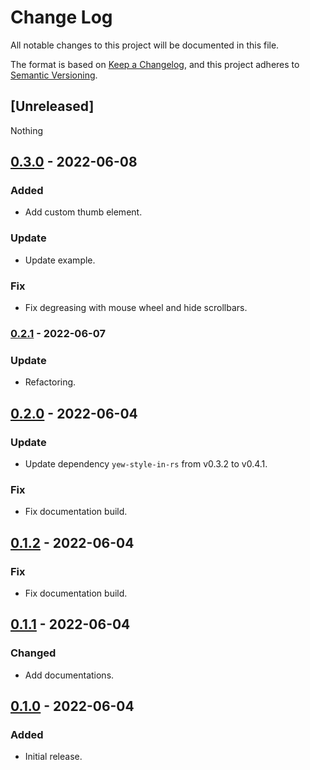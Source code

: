 # Change Log
All notable changes to this project will be documented in this file.

The format is based on [Keep a Changelog](https://keepachangelog.com/en/1.0.0/),
and this project adheres to [Semantic Versioning](https://semver.org/spec/v2.0.0.html).

## [Unreleased]
Nothing

## [0.3.0] - 2022-06-08
### Added
- Add custom thumb element.
### Update
- Update example.
### Fix
- Fix degreasing with mouse wheel and hide scrollbars.

### [0.2.1] - 2022-06-07
### Update
- Refactoring.

## [0.2.0] - 2022-06-04
### Update
- Update dependency `yew-style-in-rs` from v0.3.2 to v0.4.1.
### Fix
- Fix documentation build.

## [0.1.2] - 2022-06-04
### Fix
- Fix documentation build.

## [0.1.1] - 2022-06-04
### Changed
- Add documentations.

## [0.1.0] - 2022-06-04
### Added
- Initial release.

[0.3.0]: https://github.com/MatchaChoco010/yew-scroll-area/compare/v0.2.1...v0.3.0
[0.2.1]: https://github.com/MatchaChoco010/yew-scroll-area/compare/v0.2.0...v0.2.1
[0.2.0]: https://github.com/MatchaChoco010/yew-scroll-area/compare/v0.1.2...v0.2.0
[0.1.2]: https://github.com/MatchaChoco010/yew-scroll-area/compare/v0.1.1...v0.1.2
[0.1.1]: https://github.com/MatchaChoco010/yew-scroll-area/compare/v0.1.0...v0.1.1
[0.1.0]: https://github.com/MatchaChoco010/yew-scroll-area/tree/v0.1.0

